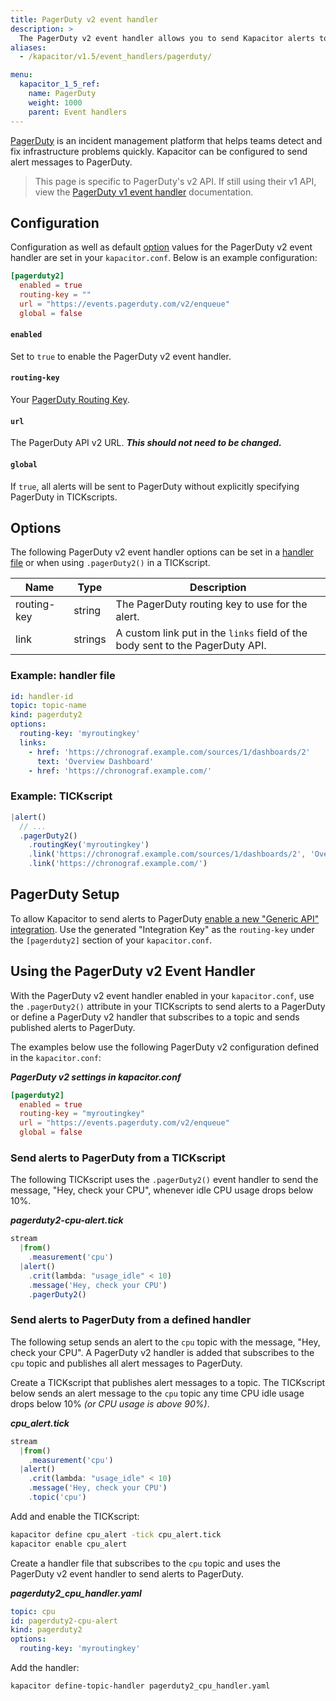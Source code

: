 ```yaml
---
title: PagerDuty v2 event handler
description: >
  The PagerDuty v2 event handler allows you to send Kapacitor alerts to PagerDuty. This page includes configuration options and usage examples.
aliases:
  - /kapacitor/v1.5/event_handlers/pagerduty/

menu:
  kapacitor_1_5_ref:
    name: PagerDuty
    weight: 1000
    parent: Event handlers
---
```


[PagerDuty](https://www.pagerduty.com/) is an incident management platform that
helps teams detect and fix infrastructure problems quickly.
Kapacitor can be configured to send alert messages to PagerDuty.

> This page is specific to PagerDuty's v2 API. If still using their v1 API, view
> the [PagerDuty v1 event handler](/kapacitor/v1.5/event_handlers/pagerduty/v1/) documentation.

## Configuration
Configuration as well as default [option](#options) values for the PagerDuty v2
event handler are set in your `kapacitor.conf`.
Below is an example configuration:

```toml
[pagerduty2]
  enabled = true
  routing-key = ""
  url = "https://events.pagerduty.com/v2/enqueue"
  global = false
```

#### `enabled`
Set to `true` to enable the PagerDuty v2 event handler.

#### `routing-key`
Your [PagerDuty Routing Key](https://support.pagerduty.com/docs/services-and-integrations).

#### `url`
The PagerDuty API v2 URL. _**This should not need to be changed.**_

#### `global`
If `true`, all alerts will be sent to PagerDuty without explicitly specifying
PagerDuty in TICKscripts.


## Options
The following PagerDuty v2 event handler options can be set in a
[handler file](/kapacitor/v1.5/event_handlers/#create-a-topic-handler-with-a-handler-file) or when using
`.pagerDuty2()` in a TICKscript.

| Name        | Type    | Description                                                                   |
| ----        | ----    | -----------                                                                   |
| routing-key | string  | The PagerDuty routing key to use for the alert.                               |
| link        | strings | A custom link put in the `links` field of the body sent to the PagerDuty API. |

### Example: handler file
```yaml
id: handler-id
topic: topic-name
kind: pagerduty2
options:
  routing-key: 'myroutingkey'
  links:
    - href: 'https://chronograf.example.com/sources/1/dashboards/2'
      text: 'Overview Dashboard'
    - href: 'https://chronograf.example.com/'
```

### Example: TICKscript
```js
|alert()
  // ...
  .pagerDuty2()
    .routingKey('myroutingkey')
    .link('https://chronograf.example.com/sources/1/dashboards/2', 'Overview Dashboard')
    .link('https://chronograf.example.com/')
```

## PagerDuty Setup
To allow Kapacitor to send alerts to PagerDuty
[enable a new "Generic API" integration](https://support.pagerduty.com/docs/services-and-integrations#section-create-a-generic-events-api-integration).
Use the generated "Integration Key" as the `routing-key` under the `[pagerduty2]`
section of your `kapacitor.conf`.

##  Using the PagerDuty v2 Event Handler
With the PagerDuty v2 event handler enabled in your `kapacitor.conf`, use the
`.pagerDuty2()` attribute in your TICKscripts to send alerts to a PagerDuty or
define a PagerDuty v2 handler that subscribes to a topic and sends published
alerts to PagerDuty.

The examples below use the following PagerDuty v2 configuration defined in the `kapacitor.conf`:

_**PagerDuty v2 settings in kapacitor.conf**_  
```toml
[pagerduty2]
  enabled = true
  routing-key = "myroutingkey"
  url = "https://events.pagerduty.com/v2/enqueue"
  global = false
```

### Send alerts to PagerDuty from a TICKscript

The following TICKscript uses the `.pagerDuty2()` event handler to send the
message, "Hey, check your CPU", whenever idle CPU usage drops below 10%.

_**pagerduty2-cpu-alert.tick**_  
```js
stream
  |from()
    .measurement('cpu')
  |alert()
    .crit(lambda: "usage_idle" < 10)
    .message('Hey, check your CPU')
    .pagerDuty2()
```

### Send alerts to PagerDuty from a defined handler

The following setup sends an alert to the `cpu` topic with the message, "Hey,
check your CPU". A PagerDuty v2 handler is added that subscribes to the `cpu`
topic and publishes all alert messages to PagerDuty.

Create a TICKscript that publishes alert messages to a topic.
The TICKscript below sends an alert message to the `cpu` topic any time CPU
idle usage drops below 10% _(or CPU usage is above 90%)_.

_**cpu\_alert.tick**_
```js
stream
  |from()
    .measurement('cpu')
  |alert()
    .crit(lambda: "usage_idle" < 10)
    .message('Hey, check your CPU')
    .topic('cpu')
```

Add and enable the TICKscript:

```bash
kapacitor define cpu_alert -tick cpu_alert.tick
kapacitor enable cpu_alert
```

Create a handler file that subscribes to the `cpu` topic and uses the PagerDuty v2
event handler to send alerts to PagerDuty.

_**pagerduty2\_cpu\_handler.yaml**_
```yaml
topic: cpu
id: pagerduty2-cpu-alert
kind: pagerduty2
options:
  routing-key: 'myroutingkey'
```

Add the handler:

```bash
kapacitor define-topic-handler pagerduty2_cpu_handler.yaml
```
